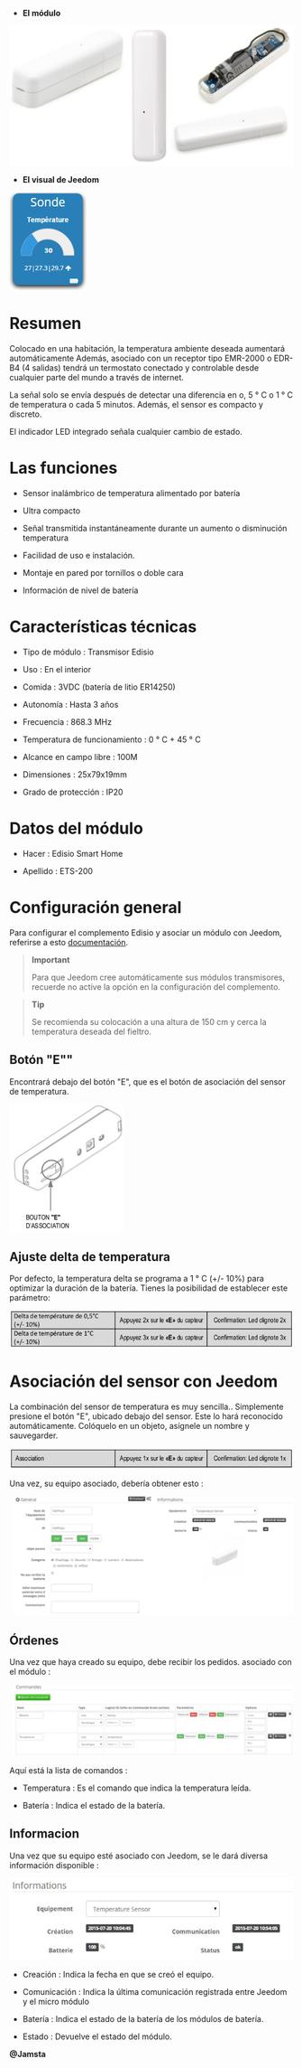 -   **El módulo**

![ets200.module](images/ets200/ets200.module.jpg)

-   **El visual de Jeedom**

![ets200.vue defaut](images/ets200/ets200.vue-defaut.jpg)

Resumen 
======

Colocado en una habitación, la temperatura ambiente deseada aumentará
automáticamente Además, asociado con un receptor tipo EMR-2000 o
EDR-B4 (4 salidas) tendrá un termostato conectado y controlable
desde cualquier parte del mundo a través de internet.

La señal solo se envía después de detectar una diferencia en
o, 5 ° C o 1 ° C de temperatura o cada 5 minutos. Además, el sensor
es compacto y discreto.

El indicador LED integrado señala cualquier cambio de estado.

Las funciones 
=========

-   Sensor inalámbrico de temperatura alimentado por batería

-   Ultra compacto

-   Señal transmitida instantáneamente durante un aumento o disminución
    temperatura

-   Facilidad de uso e instalación.

-   Montaje en pared por tornillos o doble cara

-   Información de nivel de batería

Características técnicas 
===========================

-   Tipo de módulo : Transmisor Edisio

-   Uso : En el interior

-   Comida : 3VDC (batería de litio ER14250)

-   Autonomía : Hasta 3 años

-   Frecuencia : 868.3 MHz

-   Temperatura de funcionamiento : 0 ° C + 45 ° C

-   Alcance en campo libre : 100M

-   Dimensiones : 25x79x19mm

-   Grado de protección : IP20

Datos del módulo 
=================

-   Hacer : Edisio Smart Home

-   Apellido : ETS-200

Configuración general 
======================

Para configurar el complemento Edisio y asociar un módulo con Jeedom,
referirse a esto
[documentación](https://www.jeedom.fr/doc/documentation/plugins/edisio/es_ES/edisio.html).

> **Important**
>
> Para que Jeedom cree automáticamente sus módulos transmisores, recuerde
> no active la opción en la configuración del complemento.

> **Tip**
>
> Se recomienda su colocación a una altura de 150 cm y cerca
> la temperatura deseada del fieltro.

Botón "E"" 
----------

Encontrará debajo del botón "E", que es el botón de asociación del
sensor de temperatura.

![ets200.bouton e](images/ets200/ets200.bouton-e.jpg)

Ajuste delta de temperatura 
-------------------------------

Por defecto, la temperatura delta se programa a 1 ° C (+/- 10%) para
optimizar la duración de la batería. Tienes la posibilidad de
establecer este parámetro:

![ets200.delta](images/ets200/ets200.delta.jpg)

Asociación del sensor con Jeedom 
===============================

La combinación del sensor de temperatura es muy sencilla.. Simplemente
presione el botón "E", ubicado debajo del sensor. Este lo hará
reconocido automáticamente. Colóquelo en un objeto, asígnele un nombre y
sauvegarder.

![ets200.association](images/ets200/ets200.association.jpg)

Una vez, su equipo asociado, debería obtener esto :

![ets200.general](images/ets200/ets200.general.jpg)

Órdenes 
---------

Una vez que haya creado su equipo, debe recibir los pedidos.
asociado con el módulo :

![Órdenes](images/ets200/ets200.commandes.jpg)

Aquí está la lista de comandos :

-   Temperatura : Es el comando que indica la temperatura leída.

-   Batería : Indica el estado de la batería.

Informacion 
------------

Una vez que su equipo esté asociado con Jeedom, se le dará diversa información
disponible :

![Órdenes](images/ets200/ets200.informations.jpg)

-   Creación : Indica la fecha en que se creó el equipo.

-   Comunicación : Indica la última comunicación registrada entre
    Jeedom y el micro módulo

-   Batería : Indica el estado de la batería de los módulos de batería.

-   Estado : Devuelve el estado del módulo.

**@Jamsta**
